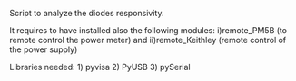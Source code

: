 Script to analyze the diodes responsivity.

It requires to have installed also the following modules: i)remote_PM5B (to remote control the power meter) and ii)remote_Keithley (remote control of the power supply)

Libraries needed: 1) pyvisa 2) PyUSB 3) pySerial
